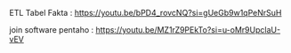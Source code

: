 ETL Tabel Fakta :
https://youtu.be/bPD4_rovcNQ?si=gUeGb9w1qPeNrSuH

join software pentaho :
https://youtu.be/MZ1rZ9PEkTo?si=u-oMr9UpclaU-vEV
